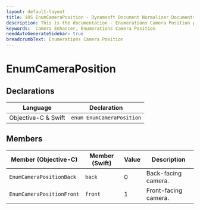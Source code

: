 ```yaml
---
layout: default-layout
title: iOS EnumCameraPosition - Dynamsoft Document Normalizer Documents
description: This is the documentation - Enumerations Camera Position page of Dynamsoft Camera Enhancer.
keywords:  Camera Enhancer, Enumerations Camera Position
needAutoGenerateSidebar: true
breadcrumbText: Enumerations Camera Position
---
```


# EnumCameraPosition

## Declarations

| Language | Declaration |
|----------|-------------|
| Objective-C & Swift | `enum EnumCameraPosition` |

## Members

| Member (Objective-C) | Member (Swift) | Value | Description |
| -------------------- | -------------- | ----- | ----------- |
| `EnumCameraPositionBack` | `back` | 0 | Back-facing camera. |
| `EnumCameraPositionFront` | `front` | 1 | Front-facing camera. |

